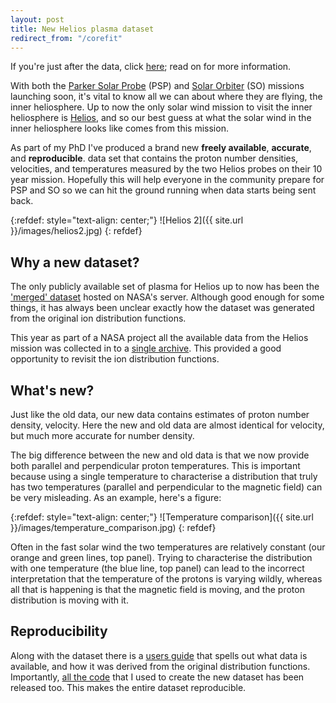 ```yaml
---
layout: post
title: New Helios plasma dataset
redirect_from: "/corefit"
---
```

If you're just after the data, click [here][corefit]; read on for more information.

With both the [Parker Solar Probe][psp] (PSP) and [Solar Orbiter][so] (SO) missions launching soon,
it's vital to know all we can about where they are flying, the inner heliosphere.
Up to now the only solar wind mission to visit the inner heliosphere is [Helios][helios],
and so our best guess at what the solar wind in the inner heliosphere looks
like comes from this mission.

As part of my PhD I've produced a brand new **freely available**,
**accurate**, and **reproducible**. data set that contains the
proton number densities, velocities, and temperatures measured by the two
Helios probes on their 10 year mission. Hopefully this will help everyone
in the community prepare for PSP and SO so we can hit the ground running when
data starts being sent back.

{:refdef: style="text-align: center;"}
![Helios 2]({{ site.url }}/images/helios2.jpg)
{: refdef}


Why a new dataset?
------------------
The only publicly available set of plasma for Helios up to now has been the
['merged' dataset][merged] hosted on NASA's server. Although good enough for some
things, it has always been unclear exactly how the dataset was generated from
the original ion distribution functions.

This year as part of a NASA project all the available data from the Helios
mission was collected in to a [single archive][archive]. This provided a good opportunity
to revisit the ion distribution functions.

What's new?
-----------
Just like the old data, our new data contains estimates of proton number
density, velocity. Here the new and old data are almost identical for velocity,
but much more accurate for number density.

The big difference between the new and old data is that we now provide both
parallel and perpendicular proton temperatures. This is important because
using a single temperature to characterise a distribution that truly has
two temperatures (parallel and perpendicular to the magnetic field)
can be very misleading. As an example, here's a figure:

{:refdef: style="text-align: center;"}
![Temperature comparison]({{ site.url }}/images/temperature_comparison.jpg)
{: refdef}

Often in the fast solar wind the two temperatures are relatively constant
(our orange and green lines, top panel). Trying to characterise the distribution with
one temperature (the blue line, top panel) can lead to the incorrect interpretation that
the temperature of the protons is varying wildly, whereas all that is happening
is that the magnetic field is moving, and the proton distribution is moving
with it.

Reproducibility
---------------
Along with the dataset there is a [users guide]() that spells out what data is
available, and how it was derived from the original distribution functions.
Importantly, [all the code]() that I used to create the new dataset has been
released too. This makes the entire dataset reproducible.

[archive]: http://helios-data.ssl.berkeley.edu/
[corefit]: http://helios-data.ssl.berkeley.edu/data/E1_experiment/New_proton_corefit_data_2017/
[merged]: ftp://spdf.gsfc.nasa.gov/pub/data/helios/helios1/merged/
[psp]: https://www.nasa.gov/content/goddard/parker-solar-probe
[so]: http://sci.esa.int/solar-orbiter/
[helios]: https://en.wikipedia.org/wiki/Helios_(spacecraft)
